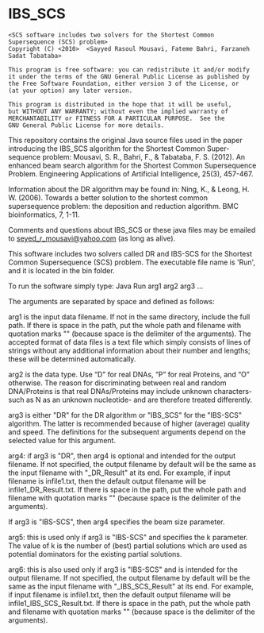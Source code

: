 # IBS_SCS
    <SCS software includes two solvers for the Shortest Common Supersequence (SCS) problem>
    Copyright (C) <2010>  <Sayyed Rasoul Mousavi, Fateme Bahri, Farzaneh Sadat Tabataba>

    This program is free software: you can redistribute it and/or modify
    it under the terms of the GNU General Public License as published by
    the Free Software Foundation, either version 3 of the License, or
    (at your option) any later version.

    This program is distributed in the hope that it will be useful,
    but WITHOUT ANY WARRANTY; without even the implied warranty of
    MERCHANTABILITY or FITNESS FOR A PARTICULAR PURPOSE.  See the
    GNU General Public License for more details.

    
This repository contains the original Java source files used in the paper introducing the IBS_SCS algorithm for the Shortest Common Super-sequence problem:
Mousavi, S. R., Bahri, F., & Tabataba, F. S. (2012). An enhanced beam search algorithm for the Shortest Common Supersequence Problem. Engineering Applications of Artificial Intelligence, 25(3), 457-467.

Information about the DR algorithm may be found in:
Ning, K., & Leong, H. W. (2006). Towards a better solution to the shortest common supersequence problem: the deposition and reduction algorithm. BMC bioinformatics, 7, 1-11.

Comments and questions about IBS_SCS or these java files may be emailed to seyed_r_mousavi@yahoo.com (as long as alive).

This software includes two solvers called DR and IBS-SCS for the Shortest Common Supersequence (SCS) problem. The executable file name is 'Run', and it is located in the bin folder.

To run the software simply type: 
Java Run arg1 arg2 arg3 …

The arguments are separated by space and defined as follows:

arg1 is the input data filename. If not in the same directory, include the full path. If there is space in the path, put the whole path and filename with quotation marks "" (because space is the delimiter of the arguments). The accepted format of data files is a text file which simply consists of lines of strings without any additional information about their number and lengths; these will be determined automatically.

arg2 is the data type. Use “D” for real DNAs, “P” for real Proteins, and “O” otherwise. The reason for discriminating between real and random DNA/Proteins is that real DNAs/Proteins may include unknown characters- such as N as an unknown nucleotide- and are therefore treated differently.

arg3 is either "DR" for the DR algorithm or "IBS_SCS" for the "IBS-SCS" algorithm. The latter is recommended because of higher (average) quality and speed. The definitions for the subsequent arguments depend on the selected value for this argument. 

arg4: if arg3 is "DR", then arg4 is optional and intended for the output filename. If not specified, the output filename by default will be the same as the input filename with "_DR_Result" at its end. For example, if input filename is infile1.txt, then the default output filename will be infile1_DR_Result.txt. If there is space in the path, put the whole path and filename with quotation marks "" (because space is the delimiter of the arguments).

If arg3 is "IBS-SCS", then arg4 specifies the beam size parameter.

arg5: this is used only if arg3 is "IBS-SCS" and specifies the k parameter. The value of k is the number of (best) partial solutions which are used as potential dominators for the existing partial solutions.

arg6: this is also used only if arg3 is "IBS-SCS" and is intended for the output filename. If not specified, the output filename by default will be the same as the input filename with "_IBS_SCS_Result" at its end. For example, if input filename is infile1.txt, then the default output filename will be infile1_IBS_SCS_Result.txt. If there is space in the path, put the whole path and filename with quotation marks "" (because space is the delimiter of the arguments).
